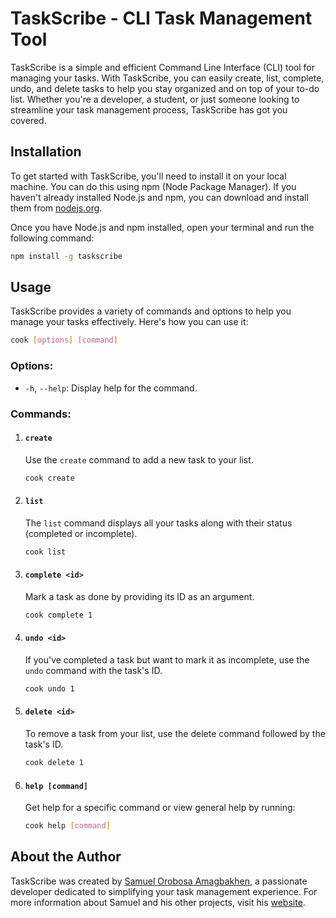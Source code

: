 # TaskScribe - CLI Task Management Tool

TaskScribe is a simple and efficient Command Line Interface (CLI) tool for managing your tasks. With TaskScribe, you can easily create, list, complete, undo, and delete tasks to help you stay organized and on top of your to-do list. Whether you're a developer, a student, or just someone looking to streamline your task management process, TaskScribe has got you covered.

## Installation

To get started with TaskScribe, you'll need to install it on your local machine. You can do this using npm (Node Package Manager). If you haven't already installed Node.js and npm, you can download and install them from [nodejs.org](https://nodejs.org/).

Once you have Node.js and npm installed, open your terminal and run the following command:

```bash
npm install -g taskscribe
```
## Usage
TaskScribe provides a variety of commands and options to help you manage your tasks effectively. Here's how you can use it:

```bash
cook [options] [command]
```

### Options:

- `-h`, `--help`: Display help for the command.

### Commands:

1. #### `create`

   Use the `create` command to add a new task to your list.

   ```bash
   cook create
    ```
   
2. #### `list`

   The `list` command displays all your tasks along with their status (completed or incomplete).

   ```bash
   cook list
    ```

3. #### `complete <id>`

   Mark a task as done by providing its ID as an argument.

   ```bash
   cook complete 1
    ```
   
4. #### `undo <id>`

    If you've completed a task but want to mark it as incomplete, use the `undo` command with the task's ID.

   ```bash
   cook undo 1
    ```
   
5. #### `delete <id>`

     To remove a task from your list, use the delete command followed by the task's ID.

   ```bash
   cook delete 1
    ```

6. #### `help [command]`

   Get help for a specific command or view general help by running:

   ```bash
   cook help [command]
    ```

## About the Author

TaskScribe was created by [Samuel Orobosa Amagbakhen](https://samuelorobosa.vercel.app/), a passionate developer dedicated to simplifying your task management experience. For more information about Samuel and his other projects, visit his [website](https://samuelorobosa.vercel.app/).
